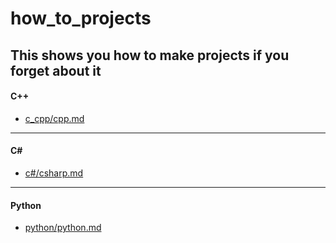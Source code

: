 # how_to_projects
## This shows you how to make projects if you forget about it

#### C++
- [c_cpp/cpp.md](c_cpp/cpp.md)
---
#### C#
- [c#/csharp.md](c#/csharp.md)
---
#### Python
- [python/python.md](python/python.md)
